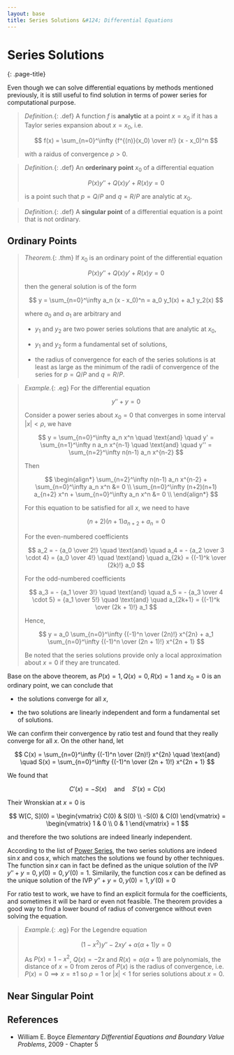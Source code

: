 ```yaml
---
layout: base
title: Series Solutions &#124; Differential Equations
---
```


# Series Solutions
{: .page-title}

Even though we can solve differential equations by methods mentioned previously, it is still useful to find solution in terms of power series for computational purpose.

> *Definition.*{: .def}
> A function $f$ is **analytic** at a point $x = x_0$ if it has a Taylor series expansion about $x = x_0$, i.e.
>
> $$
  f(x) = \sum_{n=0}^\infty {f^{(n)}(x_0) \over n!} (x - x_0)^n
  $$
>
> with a raidus of convergence $\rho > 0$.

> *Definition.*{: .def}
> An **orderinary point** $x_0$ of a differential equation
>
> $$
  P(x) y'' + Q(x) y' + R(x) y = 0
  $$
>
> is a point such that $p = Q/P$ and $q = R/P$ are analytic at $x_0$.

> *Definition.*{: .def}
> A **singular point** of a differential equation is a point that is not ordinary.

## Ordinary Points

> *Theorem.*{: .thm}
> If $x_0$ is an ordinary point of the differential equation
>
> $$
  P(x) y'' + Q(x) y' + R(x) y = 0
  $$
>
> then the general solution is of the form
>
> $$
  y = \sum_{n=0}^\infty a_n (x - x_0)^n = a_0 y_1(x) + a_1 y_2(x)
  $$
>
> where $a_0$ and $a_1$ are arbitrary and
>
> + $y_1$ and $y_2$ are two power series solutions that are analytic at $x_0$,
>
> + $y_1$ and $y_2$ form a fundamental set of solutions,
>
> + the radius of convergence for each of the series solutions is at least as large as
>   the minimum of the radii of convergence of the series for $p = Q/P$ and $q = R/P$.

> *Example.*{: .eg}
> For the differential equation
>
> $$
  y'' + y = 0
  $$
>
> Consider a power series about $x_0 = 0$ that converges in some interval $\vert x \vert < \rho$, we have
>
> $$
  y = \sum_{n=0}^\infty a_n x^n
  \quad \text{and} \quad
  y' = \sum_{n=1}^\infty n a_n x^{n-1}
  \quad \text{and} \quad
  y'' = \sum_{n=2}^\infty n(n-1) a_n x^{n-2}
  $$
>
> Then
>
> $$
  \begin{align*}
  \sum_{n=2}^\infty n(n-1) a_n x^{n-2} + \sum_{n=0}^\infty a_n x^n &= 0 \\
  \sum_{n=0}^\infty (n+2)(n+1) a_{n+2} x^n + \sum_{n=0}^\infty a_n x^n &= 0 \\
  \end{align*}
  $$
>
> For this equation to be satisfied for all $x$, we need to have
>
> $$
  (n+2)(n+1) a_{n+2} + a_n = 0
  $$
>
> For the even-numbered coefficients
>
> $$
  a_2 = - {a_0 \over 2!}
  \quad \text{and} \quad
  a_4 = - {a_2 \over 3 \cdot 4} = {a_0 \over 4!}
  \quad \text{and} \quad
  a_{2k} = {(-1)^k \over (2k)!} a_0
  $$
>
> For the odd-numbered coefficients
>
> $$
  a_3 = - {a_1 \over 3!}
  \quad \text{and} \quad
  a_5 = - {a_3 \over 4 \cdot 5} = {a_1 \over 5!}
  \quad \text{and} \quad
  a_{2k+1} = {(-1)^k \over (2k + 1)!} a_1
  $$
>
> Hence,
>
> $$
  y = a_0 \sum_{n=0}^\infty {(-1)^n \over (2n)!} x^{2n} + a_1 \sum_{n=0}^\infty {(-1)^n \over (2n + 1)!} x^{2n + 1}
  $$
>
> Be noted that the series solutions provide only a local approximation about $x = 0$ if they are truncated.

Base on the above theorem, as $P(x) = 1, Q(x) = 0, R(x) = 1$ and $x_0 = 0$ is an ordinary point, we can conclude that

+ the solutions converge for all $x$,

+ the two solutions are linearly independent and form a fundamental set of solutions.

We can confirm their convergence by ratio test and found that they really converge for all $x$.
On the other hand, let

$$
C(x) = \sum_{n=0}^\infty {(-1)^n \over (2n)!} x^{2n}
\quad \text{and} \quad
S(x) = \sum_{n=0}^\infty {(-1)^n \over (2n + 1)!} x^{2n + 1}
$$

We found that

$$
C'(x) = -S(x) \quad \text{and} \quad S'(x) = C(x)
$$

Their Wronskian at $x = 0$ is

$$
W[C, S](0) = \begin{vmatrix} C(0) & S(0) \\ -S(0) & C(0) \end{vmatrix} = \begin{vmatrix} 1 & 0 \\ 0 & 1 \end{vmatrix} = 1
$$

and therefore the two solutions are indeed linearly independent.

According to the list of [Power Series](power-series.md#important-series),
the two series solutions are indeed $\sin x$ and $\cos x$, which matches the solutions we found by other techniques.
The function $\sin x$ can in fact be defined as the unique solution of the IVP $y'' + y = 0, y(0) = 0, y'(0) = 1$.
Similarily, the function $\cos x$ can be defined as the unique solution of the IVP $y'' + y = 0, y(0) = 1, y'(0) = 0$

For ratio test to work, we have to find an explicit formula for the coefficients, and sometimes it will be hard or even not feasible.
The theorem provides a good way to find a lower bound of radius of convergence without even solving the equation.

> *Example.*{: .eg}
> For the Legendre equation
>
> $$
  (1 - x^2)y'' - 2xy' + \alpha(\alpha + 1)y = 0
  $$
>
> As $P(x) = 1 - x^2$, $Q(x) = -2x$ and $R(x) = \alpha(\alpha + 1)$ are polynomials,
> the distance of $x = 0$ from zeros of $P(x)$ is the radius of convergence,
> i.e. $P(x) = 0 \implies x = \pm 1$ so $\rho = 1$ or $\vert x \vert < 1$ for series solutions about $x = 0$.

## Near Singular Point

## References

* William E. Boyce _Elementary Differential Equations and Boundary Value Problems_, 2009 - Chapter 5

